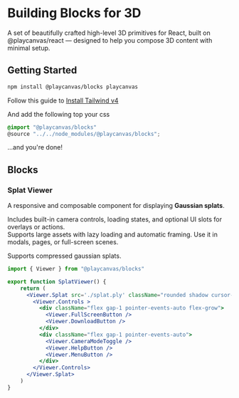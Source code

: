 # Building Blocks for 3D

A set of beautifully crafted high-level 3D primitives for React, built on @playcanvas/react — designed to help you compose 3D content with minimal setup.

## Getting Started

```bash
npm install @playcanvas/blocks playcanvas
```

Follow this guide to [Install Tailwind v4](https://tailwindcss.com/docs/installation)

And add the following top your css

```css
@import "@playcanvas/blocks"
@source "../../node_modules/@playcanvas/blocks";
```

...and you're done!

## Blocks

### Splat Viewer

A responsive and composable component for displaying **Gaussian splats**.

Includes built-in camera controls, loading states, and optional UI slots for overlays or actions.  
Supports large assets with lazy loading and automatic framing. Use it in modals, pages, or full-screen scenes. 

Supports compressed gaussian splats.

```jsx
import { Viewer } from "@playcanvas/blocks"

export function SplatViewer() {
    return (
      <Viewer.Splat src='./splat.ply' className="rounded shadow cursor-grab active:cursor-grabbing" >
        <Viewer.Controls >
          <div className="flex gap-1 pointer-events-auto flex-grow">
            <Viewer.FullScreenButton />
            <Viewer.DownloadButton />
          </div>
          <div className="flex gap-1 pointer-events-auto">
            <Viewer.CameraModeToggle />
            <Viewer.HelpButton />
            <Viewer.MenuButton />
          </div>
        </Viewer.Controls>
      </Viewer.Splat>
    )
}
```